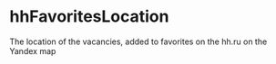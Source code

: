 # hhFavoritesLocation
The location of the vacancies, added to favorites on the hh.ru on the Yandex map 
